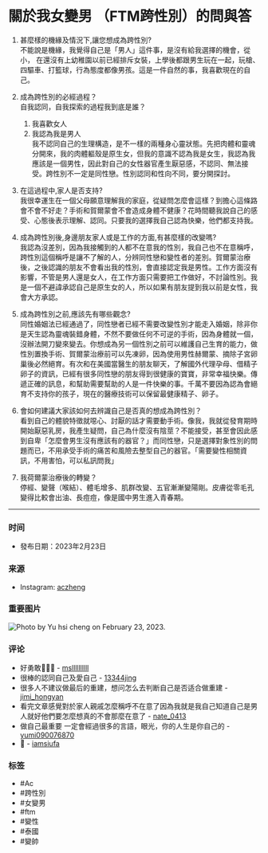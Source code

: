 # 關於我女變男 （FTM跨性別）的問與答

1. 甚麼樣的機緣及情況下,讓您想成為跨性別?  
   不能說是機緣，我覺得自己是「男人」這件事，是沒有給我選擇的機會，從小， 在還沒有上幼稚園以前已經排斥女裝，上學後都跟男生玩在一起，玩槍、四驅車、打籃球，行為態度都像男孩。這是一件自然的事，我喜歡現在的自己。 

2. 成為跨性別的必經過程？  
   自我認同，自我探索的過程我到底是誰？  
   1. 我喜歡女人  
   2. 我認為我是男人  
   我不認同自己的生理構造，是不一樣的兩種身心靈狀態。先把肉體和靈魂分開來，我的肉體軀殼是原生女，但我的意識不認為我是女生，我認為我應該是一個男性，因此對自己的女性器官產生厭惡感，不認同、無法接受。跨性別不一定是同性戀。性別認同和性向不同，要分開探討。 

3. 在這過程中,家人是否支持?  
   我很幸運生在一個父母願意理解我的家庭，從疑問怎麼會這樣？到擔心這條路會不會不好走？手術和賀爾蒙會不會造成身體不健康？花時間聽我說自己的感受、心態後表示理解、認同。只要我的選擇我自己認為快樂，他們都支持我。 

4. 成為跨性別後,身邊朋友家人或是工作的方面,有甚麼樣的改變嗎?  
   我認為沒差別，因為我接觸到的人都不在意我的性別，我自己也不在意稱呼，跨性別這個稱呼是讓不了解的人，分辨同性戀和變性者的差別。賀爾蒙治療後，之後認識的朋友不會看出我的性別，會直接認定我是男性。工作方面沒有影響，不管是男人還是女人，在工作方面只需要把工作做好，不討論性別。我是一個不避諱承認自己是原生女的人，所以如果有朋友提到我以前是女性，我會大方承認。 

5. 成為跨性別之前,應該先有哪些觀念?  
   同性婚姻法已經通過了，同性戀者已經不需要改變性別才能走入婚姻，除非你是天生認為靈魂裝錯身體，不然不要做任何不可逆的手術，因為身體就一個，沒辦法開刀變來變去。你想成為另一個性別之前可以維護自己生育的能力，做性別置換手術、賀爾蒙治療前可以先凍卵，因為使用男性赫爾蒙、摘除子宮卵巢後必然絕育。有次和在美國當醫生的朋友聊天，了解國外代理孕母、借精子卵子的資訊，已經有很多同性戀的朋友得到很健康的寶寶，非常幸福快樂。傳遞正確的訊息，和幫助需要幫助的人是一件快樂的事。千萬不要因為認為會絕育不支持你的孩子，現在的醫療技術可以保留最健康精子、卵子。

6. 會如何建議大家該如何去辨識自己是否真的想成為跨性別？  
   看到自己的體貌特徵就噁心、討厭的話才需要動手術。像我，我就從發育期時開始厭惡乳房，我產生疑問，自己為什麼沒有陰莖？不能接受，甚至會因此感到自卑「怎麼會男生沒有應該有的器官？」而同性戀，只是選擇對象性別的問題而已，不用承受手術的痛苦和風險去整型自己的器官。「需要變性相關資訊，不用害怕，可以私訊問我」

7. 我荷爾蒙治療後的轉變？  
   停經、變聲（喉結）、體毛增多、肌群改變、五官漸漸變陽剛。皮膚從零毛孔變得比較會出油、長痘痘，像是國中男生進入青春期。

---

### 时间
- 發布日期：2023年2月23日

### 来源
- Instagram: [aczheng](https://www.instagram.com/aczheng/)

### 重要图片
![Photo by Yu hsi cheng on February 23, 2023.](https://scontent-sjc3-1.cdninstagram.com/v/t51.29350-15/332991660_1689129964841053_7404896635761130663_n.jpg?stp=dst-jpg_e35_s1080x1080_tt6&_nc_ht=scontent-sjc3-1.cdninstagram.com&_nc_cat=101&_nc_oc=Q6cZ2AHENFxHOHnzrniwnsZJPM5hjfHYrSunej13q-8tJsNdIzBwlZbT_9k-KMPJ2JdGSCc&_nc_ohc=Swy4khzN1w0Q7kNvgGFAf3p&_nc_gid=03ae95577c0e47449d920f909b1b0cdb&edm=ANTKIIoBAAAA&ccb=7-5&oh=00_AYAVuFSdHxcbAlfhC2KM5B57YKUjB0U2FRw50CsRbem5tA&oe=67BD023A&_nc_sid=d885a2)

### 评论
- 好勇敢👏👏👏 - [msllllllllll](https://www.instagram.com/msllllllllll/)
- 很棒的認同自己及愛自己 - [13344jing](https://www.instagram.com/13344jing/)
- 很多人不建议做最后的重建，想问怎么去判断自己是否适合做重建 - [jimi_hongyan](https://www.instagram.com/jimi_hongyan/)
- 看完文章感覺對於家人親戚怎麼稱呼不在意了因為我就是我自己知道自己是男人就好他們要怎麼想真的不會那麼在意了 - [nate_0413](https://www.instagram.com/nate_0413/)
- 做自己最重要 一定會經過很多的言語，眼光，你的人生是你自己的 - [yumi090076870](https://www.instagram.com/yumi090076870/)
- 💪 - [iamsiufa](https://www.instagram.com/iamsiufa/)

### 标签
- #Ac
- #跨性別
- #女變男
- #ftm
- #變性
- #泰國
- #變帥